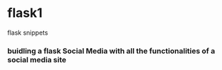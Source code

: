 # flask1
flask snippets
### buidling a flask Social Media with all the functionalities of a social media site
